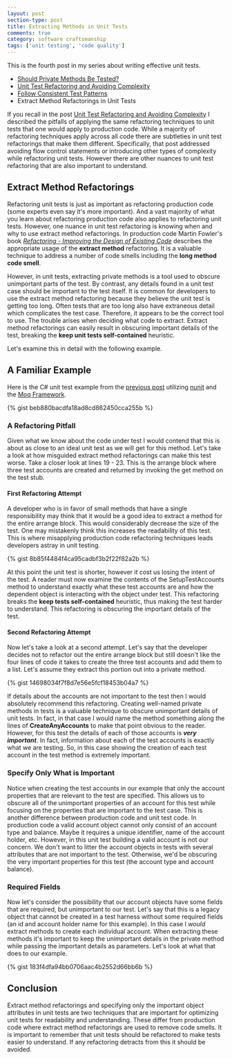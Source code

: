 ```yaml
---
layout: post
section-type: post
title: Extracting Methods in Unit Tests 
comments: true
category: software craftsmanship
tags: ['unit testing', 'code quality']
---
```


This is the fourth post in my series about writing effective unit tests.  
 
* [Should Private Methods Be Tested?](/2016/02/14/should-private-methods-be-tested.html)
* [Unit Test Refactoring and Avoiding Complexity](/2016/03/22/unit-test-refactoring-avoiding-complexity.html)
* [Follow Consistent Test Patterns](/2016/04/24/follow-consistent-test-patterns.html)
* Extract Method Refactorings in Unit Tests
 

If you recall in the post [Unit Test Refactoring and Avoiding Complexity](/2016/03/22/unit-test-refactoring-avoiding-complexity.html) I described the pitfalls of applying the same refactoring techniques to unit tests that one would apply to production code. While a majority of refactoring techniques apply across all code there are subtleties in unit test refactorings that make them different. Specifically, that post addressed avoiding flow control statements or introducing other types of complexity while refactoring unit tests. However there are other nuances to unit test refactoring that are also important to understand. 

## Extract Method Refactorings 

Refactoring unit tests is just as important as refactoring production code (some experts even say it's more important). And a vast majority of what you learn about refactoring production code also applies to refactoring unit tests. However, one nuance in unit test refactoring is knowing when and why to use extract method refactorings. In production code Martin Fowler's book _[Refactoring - Improving the Design of Existing Code](http://martinfowler.com/books/refactoring.html)_ describes the appropriate usage of the **extract method** refactoring. It is a valuable technique to address a number of code smells including the **long method code smell**. 

However, in unit tests, extracting private methods is a tool used to obscure unimportant parts of the test. By contrast, any details found in a unit test case should be important to the test itself. It is common for developers to use the extract method refactoring because they believe the unit test is getting too long. Often tests that are too long also have extraneous detail which complicates the test case. Therefore, it appears to be the correct tool to use. The trouble arises when deciding what code to extract. Extract method refactorings can easily result in obscuring important details of the test, breaking the **keep unit tests self-contained** heuristic.

Let's examine this in detail with the following example.

## A Familiar Example
Here is the C# unit test example from the [previous post](/2016/04/24/follow-consistent-test-patterns.html) utilizing [nunit](http://nunit.org/) and the [Moq Framework](https://github.com/moq/moq4).

{% gist beb880bacdfa18ad8cd862450cca255b %}

### A Refactoring Pitfall

Given what we know about the code under test I would contend that this is about as close to an ideal unit test as we will get for this method. Let's take a look at how misguided extract method refactorings can make this test worse. Take a closer look at lines 19 - 23. This is the arrange block where three test accounts are created and returned by invoking the get method on the test stub.

#### First Refactoring Attempt

A developer who is in favor of small methods that have a single responsibility may think that it would be a good idea to extract a method for the entire arrange block. This would considerably decrease the size of the test. One may mistakenly think this increases the readability of this test. This is where misapplying production code refactoring techniques leads developers astray in unit testing. 

{% gist 8b85f4484f4ca95cadbf3b2f22f82a2b %}

At this point the unit test is shorter, however it cost us losing the intent of the test. A reader must now examine the contents of the SetupTestAccounts method to understand exactly what these test accounts are and how the dependent object is interacting with the object under test. This refactoring breaks the **keep tests self-contained** heuristic, thus making the test harder to understand. This refactoring is obscuring the important details of the test.

#### Second Refactoring Attempt

Now let's take a look at a second attempt. Let's say that the developer decides not to refactor out the entire arrange block but still doesn't like the four lines of code it takes to create the three test accounts and add them to a list. Let's assume they extract this portion out into a private method.

{% gist 14698034f7f8d7e56e5fcf18453b04a7 %}

If details about the accounts are not important to the test then I would absolutely recommend this refactoring. Creating well-named private methods in tests is a valuable technique to obscure unimportant details of unit tests. In fact, in that case I would name the method something along the lines of **CreateAnyAccounts** to make that point obvious to the reader. However, for this test the details of each of those accounts is ***very important***. In fact, information about each of the test accounts is exactly what we are testing. So, in this case showing the creation of each test account in the test method is extremely important.

### Specify Only What is Important

Notice when creating the test accounts in our example that only the account properties that are relevant to the test are specified. This allows us to obscure all of the unimportant properties of an account for this test while focusing on the properties that are important to the test case. This is another difference between production code and unit test code. In production code a valid account object cannot only consist of an account type and balance. Maybe it requires a unique identifier, name of the account holder, etc. However, in this unit test building a valid account is not our concern. We don't want to litter the account objects in tests with several attributes that are not important to the test. Otherwise, we'd be obscuring the very important properties for this test (the account type and account balance).


### Required Fields

Now let's consider the possibility that our account objects have some fields that are required, but unimportant to our test. Let's say that this is a legacy object that cannot be created in a test harness without some required fields (an id and account holder name for this example). In this case I *would* extract methods to create each individual account. When extracting these methods it's important to keep the unimportant details in the private method while passing the important details as parameters. Let's look at what that does to our example.

{% gist 183f4dfa94bb0706aac4b2552d66bb6b %} 

## Conclusion

Extract method refactorings and specifying only the important object attributes in unit tests are two techniques that are important for optimizing unit tests for readability and understanding. These differ from production code where extract method refactorings are used to remove code smells. It is important to remember that unit tests should be refactored to make tests easier to understand. If any refactoring detracts from this it should be avoided. 
